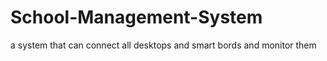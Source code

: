 # School-Management-System

a system that can connect all desktops and smart bords and monitor them
